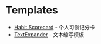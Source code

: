 # Templates

- [Habit Scorecard](https://s3.amazonaws.com/kajabi-storefronts-production/sites/47366/themes/887535/downloads/s3kIRCdZS2uMmRlSrhSS_Habit_Inventory_Scorecard.pdf) - 个人习惯记分卡
- [TextExpander](templates/textexpander.md) - 文本缩写模板
